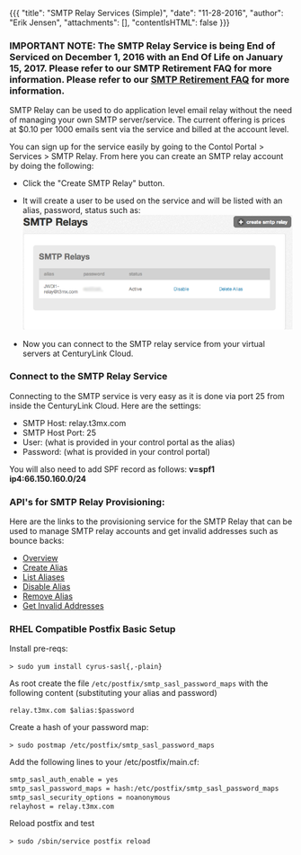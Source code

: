 {{{
  "title": "SMTP Relay Services (Simple)",
  "date": "11-28-2016",
  "author": "Erik Jensen",
  "attachments": [],
  "contentIsHTML": false
}}}

### IMPORTANT NOTE: The SMTP Relay Service is being End of Serviced on December 1, 2016 with an End Of Life on January 15, 2017. Please refer to our SMTP Retirement FAQ for more information. Please refer to our [SMTP Retirement FAQ](../Support/smtp-relay-deactivation-faq.md) for more information.

SMTP Relay can be used to do application level email relay without the need of managing your own SMTP server/service. The current offering is prices at $0.10 per 1000 emails sent via the service and billed at the account level.</p>
<p>You can sign up for the service easily by going to the Contol Portal &gt; Services &gt; SMTP Relay. From here you can create an SMTP relay account by doing the following:</p>

- Click the "Create SMTP Relay" button.

- It will create a user to be used on the service and will be listed with an alias, password, status such as:![SMTP Relay Users List](../images/smtp-relay-user.png)

- Now you can connect to the SMTP relay service from your virtual servers at CenturyLink Cloud.

### Connect to the SMTP Relay Service

Connecting to the SMTP service is very easy as it is done via port 25 from inside the CenturyLink Cloud. Here are the settings:

- SMTP Host: relay.t3mx.com
- SMTP Host Port: 25
- User: (what is provided in your control portal as the alias)
- Password: (what is provided in your control portal)

You will also need to add SPF record as follows: **v=spf1 ip4:66.150.160.0/24**

### API's for SMTP Relay Provisioning:

 Here are the links to the provisioning service for the SMTP Relay that can be used to manage SMTP relay accounts and get invalid addresses such as bounce backs:

- [Overview](http://www.ctl.io/api-docs/v1#smtp-relay-smtp-relay-api-overview)
- [Create Alias](http://www.ctl.io/api-docs/v1#smtp-relay-createalias)
- [List Aliases](http://www.ctl.io/api-docs/v1#smtp-relay-listaliases)
- [Disable Alias](http://www.ctl.io/api-docs/v1#smtp-relay-disablealias)
- [Remove Alias](http://www.ctl.io/api-docs/v1#smtp-relay-removealias)
- [Get Invalid Addresses](http://www.ctl.io/api-docs/v1#smtp-relay-get-invalid-addresses)

### RHEL Compatible Postfix Basic Setup

Install pre-reqs:

```> sudo yum install cyrus-sasl{,-plain}```

As root create the file `/etc/postfix/smtp_sasl_password_maps` with the following content (substituting your alias and password)

```
relay.t3mx.com $alias:$password
```

Create a hash of your password map:

```> sudo postmap /etc/postfix/smtp_sasl_password_maps```


Add the following lines to your /etc/postfix/main.cf:

```
smtp_sasl_auth_enable = yes
smtp_sasl_password_maps = hash:/etc/postfix/smtp_sasl_password_maps
smtp_sasl_security_options = noanonymous
relayhost = relay.t3mx.com
```

Reload postfix and test

```> sudo /sbin/service postfix reload```
